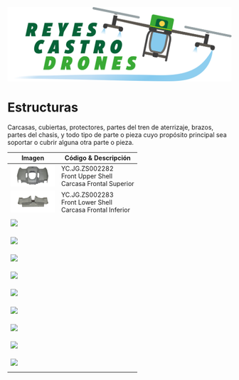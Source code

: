 [![](/Reyes-Castro-Drones_LOGO.png "Volver a la Página de Inicio")](/README.md)

# Estructuras

Carcasas, cubiertas, protectores, partes del tren de aterrizaje, brazos, partes del chasis, y todo tipo de parte o pieza cuyo propósito principal sea soportar o cubrir alguna otra parte o pieza.

| Imagen | Código & Descripción |
| ------ | -------------------- |
| <img src="./YC.JG.ZS002282.png" width="100"> | YC.JG.ZS002282<br>Front Upper Shell<br>Carcasa Frontal Superior |
| <img src="./YC.JG.ZS002283.png" width="100"> | YC.JG.ZS002283<br>Front Lower Shell<br>Carcasa Frontal Inferior |
| <img src="./.png" width="100"> | <br><br> |
| <img src="./.png" width="100"> | <br><br> |
| <img src="./.png" width="100"> | <br><br> |
| <img src="./.png" width="100"> | <br><br> |
| <img src="./.png" width="100"> | <br><br> |
| <img src="./.png" width="100"> | <br><br> |
| <img src="./.png" width="100"> | <br><br> |
| <img src="./.png" width="100"> | <br><br> |
| <img src="./.png" width="100"> | <br><br> |
